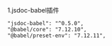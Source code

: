 1.jsdoc-babel插件

```
"jsdoc-babel": "^0.5.0",
"@babel/core": "7.12.10",
"@babel/preset-env": "7.12.11",
```